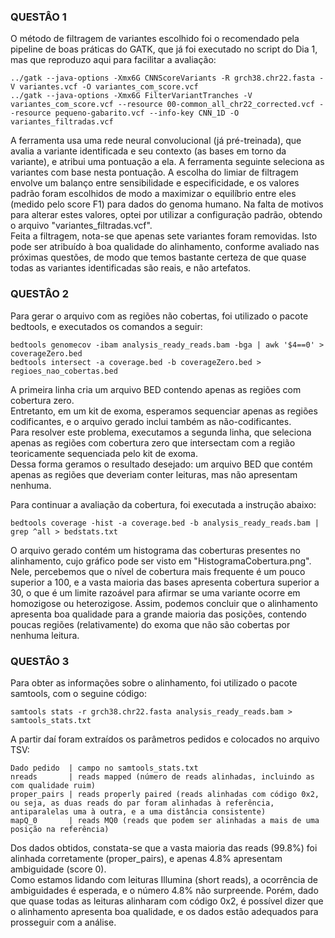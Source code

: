 ### QUESTÂO 1 ###
O método de filtragem de variantes escolhido foi o recomendado pela pipeline de boas práticas do GATK, que já foi executado no script do Dia 1, mas que reproduzo aqui para facilitar a avaliação:
```
../gatk --java-options -Xmx6G CNNScoreVariants -R grch38.chr22.fasta -V variantes.vcf -O variantes_com_score.vcf
../gatk --java-options -Xmx6G FilterVariantTranches -V variantes_com_score.vcf --resource 00-common_all_chr22_corrected.vcf --resource pequeno-gabarito.vcf --info-key CNN_1D -O variantes_filtradas.vcf
```
A ferramenta usa uma rede neural convolucional (já pré-treinada), que avalia a variante identificada e seu contexto (as bases em torno da variante), e atribui uma pontuação a ela. A ferramenta seguinte seleciona as variantes com base nesta pontuação. A escolha do limiar de filtragem envolve um balanço entre sensibilidade e especificidade, e os valores padrão foram escolhidos de modo a maximizar o equilíbrio entre eles (medido pelo score F1) para dados do genoma humano. Na falta de motivos para alterar estes valores, optei por utilizar a configuração padrão, obtendo o arquivo "variantes_filtradas.vcf".  
Feita a filtragem, nota-se que apenas sete variantes foram removidas. Isto pode ser atribuído à boa qualidade do alinhamento, conforme avaliado nas próximas questões, de modo que temos bastante certeza de que quase todas as variantes identificadas são reais, e não artefatos.

### QUESTÂO 2 ###
Para gerar o arquivo com as regiões não cobertas, foi utilizado o pacote bedtools, e executados os comandos a seguir:
```
bedtools genomecov -ibam analysis_ready_reads.bam -bga | awk '$4==0' > coverageZero.bed
bedtools intersect -a coverage.bed -b coverageZero.bed > regioes_nao_cobertas.bed
```
A primeira linha cria um arquivo BED contendo apenas as regiões com cobertura zero.  
Entretanto, em um kit de exoma, esperamos sequenciar apenas as regiões codificantes, e o arquivo gerado inclui também as não-codificantes.  
Para resolver este problema, executamos a segunda linha, que seleciona apenas as regiões com cobertura zero que intersectam com a região teoricamente sequenciada pelo kit de exoma.  
Dessa forma geramos o resultado desejado: um arquivo BED que contém apenas as regiões que deveriam conter leituras, mas não apresentam nenhuma.  
  
Para continuar a avaliação da cobertura, foi executada a instrução abaixo:
```
bedtools coverage -hist -a coverage.bed -b analysis_ready_reads.bam | grep ^all > bedstats.txt
```
O arquivo gerado contém um histograma das coberturas presentes no alinhamento, cujo gráfico pode ser visto em "HistogramaCobertura.png".  
Nele, percebemos que o nível de cobertura mais frequente é um pouco superior a 100, e a vasta maioria das bases apresenta cobertura superior a 30, o que é um limite razoável para afirmar se uma variante ocorre em homozigose ou heterozigose. Assim, podemos concluir que o alinhamento apresenta boa qualidade para a grande maioria das posições, contendo poucas regiões (relativamente) do exoma que não são cobertas por nenhuma leitura.

### QUESTÂO 3 ###
Para obter as informações sobre o alinhamento, foi utilizado o pacote samtools, com o seguine código:
```
samtools stats -r grch38.chr22.fasta analysis_ready_reads.bam > samtools_stats.txt
```
A partir daí foram extraídos os parâmetros pedidos e colocados no arquivo TSV:  
```
Dado pedido  | campo no samtools_stats.txt  
nreads       | reads mapped (número de reads alinhadas, incluindo as com qualidade ruim)  
proper_pairs | reads properly paired (reads alinhadas com código 0x2, ou seja, as duas reads do par foram alinhadas à referência, antiparalelas uma à outra, e a uma distância consistente)  
mapQ_0       | reads MQ0 (reads que podem ser alinhadas a mais de uma posição na referência)
```
Dos dados obtidos, constata-se que a vasta maioria das reads (99.8%) foi alinhada corretamente (proper_pairs), e apenas 4.8% apresentam ambiguidade (score 0).  
Como estamos lidando com leituras Illumina (short reads), a ocorrência de ambiguidades é esperada, e o número 4.8% não surpreende. Porém, dado que quase todas as leituras alinharam com código 0x2, é possível dizer que o alinhamento apresenta boa qualidade, e os dados estão adequados para prosseguir com a análise.
